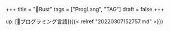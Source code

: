 +++
title = "📝Rust"
tags = ["ProgLang", "TAG"]
draft = false
+++

up: [📝プログラミング言語]({{< relref "20220307152757.md" >}})
